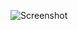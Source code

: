 ![Screenshot](https://raw.githubusercontent.com/Cryakl/Ultimate-RAT-Collection/refs/heads/main/CIA/C.I.A%20v1.21/Screenshot.png)
